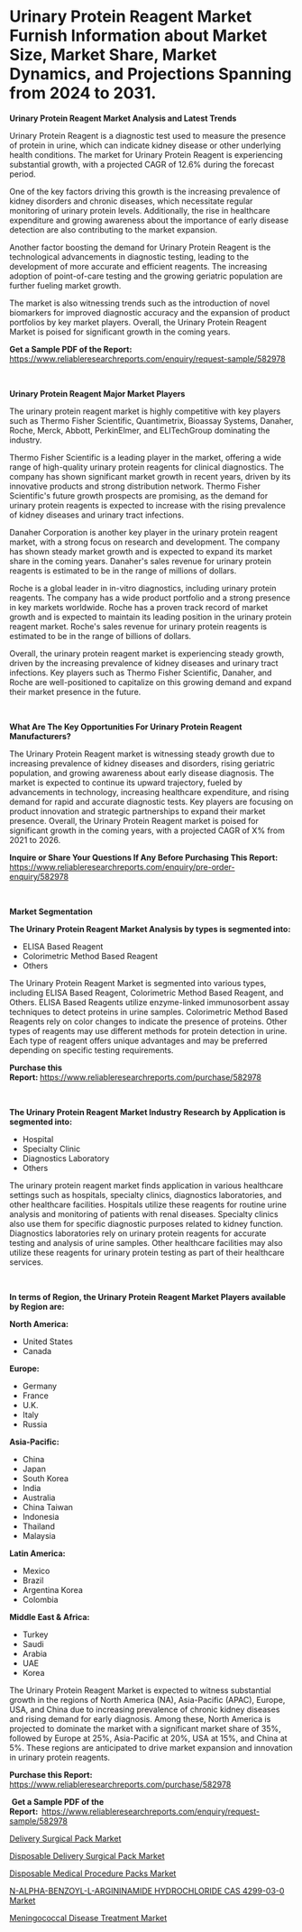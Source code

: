 <p><h1>Urinary Protein Reagent Market Furnish Information about Market Size, Market Share, Market Dynamics, and Projections Spanning from 2024 to 2031.</h1></p><p><strong>Urinary Protein Reagent Market Analysis and Latest Trends</strong></p>
<p><p>Urinary Protein Reagent is a diagnostic test used to measure the presence of protein in urine, which can indicate kidney disease or other underlying health conditions. The market for Urinary Protein Reagent is experiencing substantial growth, with a projected CAGR of 12.6% during the forecast period.</p><p>One of the key factors driving this growth is the increasing prevalence of kidney disorders and chronic diseases, which necessitate regular monitoring of urinary protein levels. Additionally, the rise in healthcare expenditure and growing awareness about the importance of early disease detection are also contributing to the market expansion.</p><p>Another factor boosting the demand for Urinary Protein Reagent is the technological advancements in diagnostic testing, leading to the development of more accurate and efficient reagents. The increasing adoption of point-of-care testing and the growing geriatric population are further fueling market growth.</p><p>The market is also witnessing trends such as the introduction of novel biomarkers for improved diagnostic accuracy and the expansion of product portfolios by key market players. Overall, the Urinary Protein Reagent Market is poised for significant growth in the coming years.</p></p>
<p><strong>Get a Sample PDF of the Report:&nbsp;</strong> <a href="https://www.reliableresearchreports.com/enquiry/request-sample/582978">https://www.reliableresearchreports.com/enquiry/request-sample/582978</a></p>
<p>&nbsp;</p>
<p><strong>Urinary Protein Reagent Major Market Players</strong></p>
<p><p>The urinary protein reagent market is highly competitive with key players such as Thermo Fisher Scientific, Quantimetrix, Bioassay Systems, Danaher, Roche, Merck, Abbott, PerkinElmer, and ELITechGroup dominating the industry. </p><p>Thermo Fisher Scientific is a leading player in the market, offering a wide range of high-quality urinary protein reagents for clinical diagnostics. The company has shown significant market growth in recent years, driven by its innovative products and strong distribution network. Thermo Fisher Scientific's future growth prospects are promising, as the demand for urinary protein reagents is expected to increase with the rising prevalence of kidney diseases and urinary tract infections.</p><p>Danaher Corporation is another key player in the urinary protein reagent market, with a strong focus on research and development. The company has shown steady market growth and is expected to expand its market share in the coming years. Danaher's sales revenue for urinary protein reagents is estimated to be in the range of millions of dollars.</p><p>Roche is a global leader in in-vitro diagnostics, including urinary protein reagents. The company has a wide product portfolio and a strong presence in key markets worldwide. Roche has a proven track record of market growth and is expected to maintain its leading position in the urinary protein reagent market. Roche's sales revenue for urinary protein reagents is estimated to be in the range of billions of dollars.</p><p>Overall, the urinary protein reagent market is experiencing steady growth, driven by the increasing prevalence of kidney diseases and urinary tract infections. Key players such as Thermo Fisher Scientific, Danaher, and Roche are well-positioned to capitalize on this growing demand and expand their market presence in the future.</p></p>
<p>&nbsp;</p>
<p><strong>What Are The Key Opportunities For Urinary Protein Reagent Manufacturers?</strong></p>
<p><p>The Urinary Protein Reagent market is witnessing steady growth due to increasing prevalence of kidney diseases and disorders, rising geriatric population, and growing awareness about early disease diagnosis. The market is expected to continue its upward trajectory, fueled by advancements in technology, increasing healthcare expenditure, and rising demand for rapid and accurate diagnostic tests. Key players are focusing on product innovation and strategic partnerships to expand their market presence. Overall, the Urinary Protein Reagent market is poised for significant growth in the coming years, with a projected CAGR of X% from 2021 to 2026.</p></p>
<p><strong>Inquire or Share Your Questions If Any Before Purchasing This Report:</strong> <a href="https://www.reliableresearchreports.com/enquiry/pre-order-enquiry/582978">https://www.reliableresearchreports.com/enquiry/pre-order-enquiry/582978</a></p>
<p>&nbsp;</p>
<p><strong>Market Segmentation</strong></p>
<p><strong>The Urinary Protein Reagent Market Analysis by types is segmented into:</strong></p>
<p><ul><li>ELISA Based Reagent</li><li>Colorimetric Method Based Reagent</li><li>Others</li></ul></p>
<p><p>The Urinary Protein Reagent Market is segmented into various types, including ELISA Based Reagent, Colorimetric Method Based Reagent, and Others. ELISA Based Reagents utilize enzyme-linked immunosorbent assay techniques to detect proteins in urine samples. Colorimetric Method Based Reagents rely on color changes to indicate the presence of proteins. Other types of reagents may use different methods for protein detection in urine. Each type of reagent offers unique advantages and may be preferred depending on specific testing requirements.</p></p>
<p><strong>Purchase this Report:&nbsp;</strong><a href="https://www.reliableresearchreports.com/purchase/582978">https://www.reliableresearchreports.com/purchase/582978</a></p>
<p>&nbsp;</p>
<p><strong>The Urinary Protein Reagent Market Industry Research by Application is segmented into:</strong></p>
<p><ul><li>Hospital</li><li>Specialty Clinic</li><li>Diagnostics Laboratory</li><li>Others</li></ul></p>
<p><p>The urinary protein reagent market finds application in various healthcare settings such as hospitals, specialty clinics, diagnostics laboratories, and other healthcare facilities. Hospitals utilize these reagents for routine urine analysis and monitoring of patients with renal diseases. Specialty clinics also use them for specific diagnostic purposes related to kidney function. Diagnostics laboratories rely on urinary protein reagents for accurate testing and analysis of urine samples. Other healthcare facilities may also utilize these reagents for urinary protein testing as part of their healthcare services.</p></p>
<p>&nbsp;</p>
<p><strong>In terms of Region, the Urinary Protein Reagent Market Players available by Region are:</strong></p>
<p>
    <p> <strong> North America: </strong>
        <ul>
            <li>United States</li>
            <li>Canada</li>
        </ul>
        </p> 
    <p> <strong> Europe: </strong>
        <ul>
            <li>Germany</li>
            <li>France</li>
            <li>U.K.</li>
            <li>Italy</li>
            <li>Russia</li>
        </ul>
        </p> 
    <p> <strong> Asia-Pacific: </strong>
        <ul>
            <li>China</li>
            <li>Japan</li>
            <li>South Korea</li>
            <li>India</li>
            <li>Australia</li>
            <li>China Taiwan</li>
            <li>Indonesia</li>
            <li>Thailand</li>
            <li>Malaysia</li>
        </ul>
        </p> 
    <p> <strong> Latin America: </strong>
        <ul>
            <li>Mexico</li>
            <li>Brazil</li>
            <li>Argentina Korea</li>
            <li>Colombia</li>
        </ul>
        </p> 
    <p> <strong> Middle East & Africa: </strong>
        <ul>
            <li>Turkey</li>
            <li>Saudi</li>
            <li>Arabia</li>
            <li>UAE</li>
            <li>Korea</li>
        </ul>
    </p>
    </p>
<p><p>The Urinary Protein Reagent Market is expected to witness substantial growth in the regions of North America (NA), Asia-Pacific (APAC), Europe, USA, and China due to increasing prevalence of chronic kidney diseases and rising demand for early diagnosis. Among these, North America is projected to dominate the market with a significant market share of 35%, followed by Europe at 25%, Asia-Pacific at 20%, USA at 15%, and China at 5%. These regions are anticipated to drive market expansion and innovation in urinary protein reagents.</p></p>
<p><strong>Purchase this Report: </strong><a href="https://www.reliableresearchreports.com/purchase/582978">https://www.reliableresearchreports.com/purchase/582978</a></p>
<p>&nbsp;<strong>Get a Sample PDF of the Report:&nbsp;&nbsp;</strong><a href="https://www.reliableresearchreports.com/enquiry/request-sample/582978">https://www.reliableresearchreports.com/enquiry/request-sample/582978</a></p>
<p><strong></strong></p>
<p><p><a href="https://medium.com/@zoerees777/delivery-surgical-pack-market-competitive-analysis-market-trends-and-forecast-to-2031-509bf33fe4bc">Delivery Surgical Pack Market</a></p><p><a href="https://medium.com/@zoerees777/disposable-delivery-surgical-pack-market-trends-forecast-and-competitive-analysis-to-2031-f0931bafea9a">Disposable Delivery Surgical Pack Market</a></p><p><a href="https://medium.com/@zoerees777/disposable-medical-procedure-packs-market-share-evolution-and-market-growth-trends-2024-2031-b3ca842095e4">Disposable Medical Procedure Packs Market</a></p><p><a href="https://github.com/nicoletavirag/Market-Research-Report-List-2/blob/main/n-alpha-benzoyl-l-argininamide-hydrochloride-cas-4299-03-0-market.md">N-ALPHA-BENZOYL-L-ARGININAMIDE HYDROCHLORIDE CAS 4299-03-0 Market</a></p><p><a href="https://github.com/mauripalmi/Market-Research-Report-List-2/blob/main/meningococcal-disease-treatment-market.md">Meningococcal Disease Treatment Market</a></p></p>